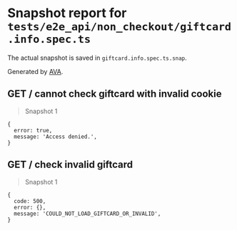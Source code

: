 # Snapshot report for `tests/e2e_api/non_checkout/giftcard.info.spec.ts`

The actual snapshot is saved in `giftcard.info.spec.ts.snap`.

Generated by [AVA](https://ava.li).

## GET / cannot check giftcard with invalid cookie

> Snapshot 1

    {
      error: true,
      message: 'Access denied.',
    }

## GET / check invalid giftcard

> Snapshot 1

    {
      code: 500,
      error: {},
      message: 'COULD_NOT_LOAD_GIFTCARD_OR_INVALID',
    }
